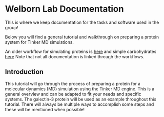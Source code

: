 # Welborn Lab Documentation

This is where we keep documentation for the tasks and software used in the group!


Below you will find a general tutorial and walkthrough on preparing a protein system for Tinker MD simulations.

An older workflow for simulating proteins is [here](previous_workflow.md) and simple carbohydrates [here](REU_Workflow.md)
Note that not all documentation is linked through the workflows.



## Introduction
This tutorial will go through the process of preparing a protein for a molecular dynamics (MD) simulation using the Tinker MD engine. This is a general overview and can be adapted to fit your needs and specific systems. The galectin-3 protein will be used as an example throughout this tutorial. There will always be multiple ways to accomplish some steps and these will be mentioned when possible! 

 








